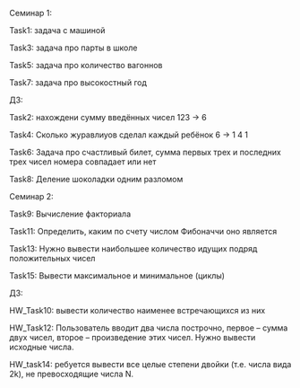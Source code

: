 Семинар 1:

Task1: задача с машиной

Task3: задача про парты в школе

Task5: задача про количество вагоннов

Task7: задача про высокостный год

ДЗ:

Task2: нахождени сумму введённых чисел 123 -> 6

Task4: Сколько журавлиуов сделал каждый ребёнок 6 -> 1 4 1

Task6: Задача про счастливый билет, сумма первых трех и последних трех чисел номера совпадает или нет

Task8: Деление шоколадки одним разломом

Семинар 2:

Task9: Вычисление факториала

Task11: Определить, каким по счету числом Фибоначчи оно является

Task13: Нужно вывести наибольшее количество идущих подряд положительных чисел

Task15: Вывести максимальное и минимальное (циклы)

ДЗ:

HW_Task10: вывести количество наименее встречающихся из них

HW_Task12: Пользователь вводит два числа построчно, первое – сумма двух чисел, второе – произведение этих чисел. Нужно вывести исходные числа.

HW_task14: ребуется вывести все целые степени двойки (т.е. числа вида 2k), не превосходящие числа N.